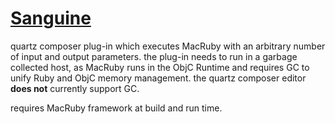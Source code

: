 [Sanguine](http://github.com/jpld/Sanguine/)
=============
quartz composer plug-in which executes MacRuby with an arbitrary number of input and output parameters. the plug-in needs to run in a garbage collected host, as MacRuby runs in the ObjC Runtime and requires GC to unify Ruby and ObjC memory management. the quartz composer editor **does not** currently support GC.

requires MacRuby framework at build and run time.
